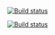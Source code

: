 [![Build status](https://ci.appveyor.com/api/projects/status/86f73fp4f3u0m8i8?svg=true)](https://ci.appveyor.com/project/dcuomo/dremovefeature-0bdcx)



[![Build status](https://ci.appveyor.com/api/projects/status/86f73fp4f3u0m8i8/branch/master?svg=true)](https://ci.appveyor.com/project/dcuomo/dremovefeature-0bdcx/branch/master)